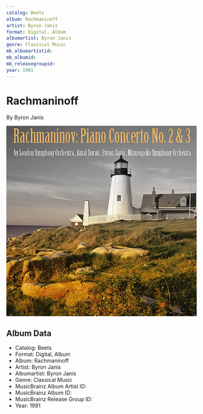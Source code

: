 ```yaml
---
catalog: Beets
album: Rachmaninoff
artist: Byron Janis
format: Digital, Album
albumartist: Byron Janis
genre: Classical Music
mb_albumartistid: 
mb_albumid: 
mb_releasegroupid: 
year: 1991
---
```


# Rachmaninoff

By Byron Janis

![](../../assets/beetscovers/Byron_Janis-Rachmaninoff.jpg)

## Album Data

- Catalog: Beets
- Format: Digital, Album
- Album: Rachmaninoff
- Artist: Byron Janis
- Albumartist: Byron Janis
- Genre: Classical Music
- MusicBrainz Album Artist ID: 
- MusicBrainz Album ID: 
- MusicBrainz Release Group ID: 
- Year: 1991

